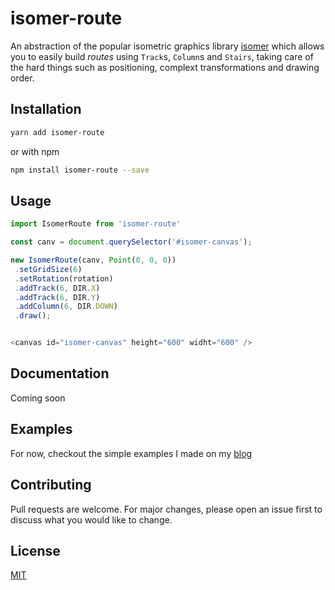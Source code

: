 # isomer-route

An abstraction of the popular isometric graphics library [isomer](https://github.com/jdan/isomer) which allows you to easily build _routes_ using `Track`s, `Column`s and `Stairs`, taking care of the hard things such as positioning, complext transformations and drawing order. 

 
## Installation

```bash
yarn add isomer-route
```

or with npm

```bash
npm install isomer-route --save
```

## Usage

```js
import IsomerRoute from 'isomer-route'

const canv = document.querySelector('#isomer-canvas');

new IsomerRoute(canv, Point(0, 0, 0))
 .setGridSize(6)
 .setRotation(rotation)
 .addTrack(6, DIR.X)
 .addTrack(6, DIR.Y)
 .addColumn(6, DIR.DOWN)
 .draw();


<canvas id="isomer-canvas" height="600" widht="600" />
```

## Documentation
Coming soon

## Examples
For now, checkout the simple examples I made on my [blog](https://darraghmckay.com/blog/isometric-illusions)

## Contributing
Pull requests are welcome. For major changes, please open an issue first to discuss what you would like to change.

## License
[MIT](https://choosealicense.com/licenses/mit/)